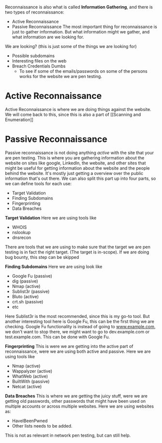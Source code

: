 Reconnaissance is also what is called **Information Gathering**, and there is two types of reconnaissance:
- Active Reconnaissance
- Passive Reconnaissance
The most important thing for reconnaissance is just to gather information. But what information might we gather, and what information are we looking for.

We are looking? (this is just some of the things we are looking for)
- Possible subdomains
- Interesting files on the web
- Breach Credentials Dumbs
	- To see if some of the emails/passwords on some of the persons works for the website we are pen testing.

# Active Reconnaissance
Active Reconnaissance is where we are doing things against the website.
We will come back to this, since this is also a part of [[Scanning and Enumeration]]

# Passive Reconnaissance
Passive reconnaissance is not doing anything *active* with the site that your are pen testing.
This is where you are gathering information about the website on sites like google, LinkedIn, the website, and other sites that might be useful for getting information about the website and the people behind the website.
It's mostly just getting a overview over the public information that's out there.
We can also split this part up into four parts, so we can define tools for each use:
- Target Validation
- Finding Subdomains
- Fingerprinting
- Data Breaches

**Target Validation**
Here we are using tools like
- WHOIS
- nslookup
- dnsrecon

There are tools that we are using to make sure that the target we are pen testing is in fact the right target. (The target is in-scope).
If we are doing bug bounty, this step can be skipped


**Finding Subdomains**
Here we are using look like
- Google Fu (passive)
- dig (passive)
- Nmap (active)
- Sublist3r (passive)
- Bluto (active)
- crt.sh (passive)
- etc

Here Sublist3r is the most recommended, since this is my go-to tool. 
But another interesting tool here is Google Fu, this can be the first thing we are checking. Google Fu functionality is instead of going to www.example.com, we don't want to stop there, we might want to go to dev.example.com or test.example.com. This can be done with Google Fu.


**Fingerprinting**
This is were we are getting into the active part of reconnaissance, were we are using both active and passive.
Here we are using tools like
- Nmap (active)
- Wappalyzer (active)
- WhatWeb (active)
- BuiltWith (passive)
- Netcat (active)


**Data Breaches**
This is where we are getting the juicy stuff, were we are getting old passwords, other passwords that might have been used on multiple accounts or across multiple websites.
Here we are using websites as:
- HaveIBeenPwned
- Other lists needs to be added.

This is not as relevant in network pen testing, but can still help. 